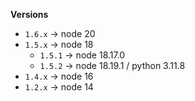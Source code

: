 **Versions**

- `1.6.x` -> node 20
- `1.5.x` -> node 18
  - `1.5.1` -> node 18.17.0
  - `1.5.2` -> node 18.19.1 / python 3.11.8
- `1.4.x` -> node 16
- `1.2.x` -> node 14
